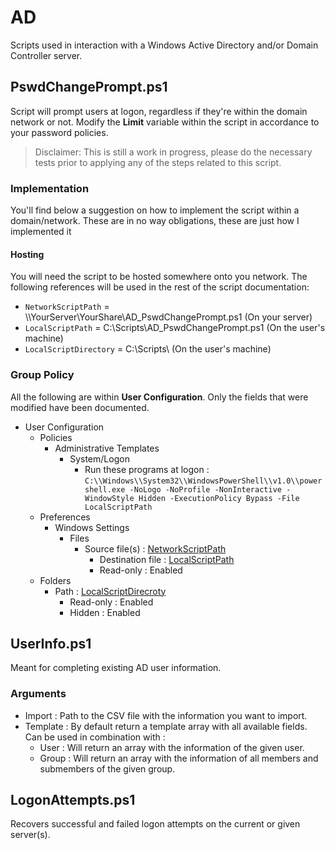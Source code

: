 # AD

Scripts used in interaction with a Windows Active Directory and/or Domain Controller server.

## PswdChangePrompt.ps1

Script will prompt users at logon, regardless if they're within the domain network or not. Modify the __Limit__ variable within the script in accordance to your password policies.

> Disclaimer:
> This is still a work in progress, please do the necessary tests prior to applying any of the steps related to this script.

### Implementation

You'll find below a suggestion on how to implement the script within a domain/network.
These are in no way obligations, these are just how I implemented it

#### Hosting

You will need the script to be hosted somewhere onto you network. The following references will be used in the rest of the script documentation:

- `NetworkScriptPath` = \\\\YourServer\\YourShare\\AD_PswdChangePrompt.ps1 (On your server)
- `LocalScriptPath` = C:\\Scripts\\AD_PswdChangePrompt.ps1 (On the user's machine)
- `LocalScriptDirectory` = C:\\Scripts\\ (On the user's machine)

### Group Policy

All the following are within __User Configuration__. Only the fields that were modified have been documented.

- User Configuration
  - Policies
    - Administrative Templates
      - System/Logon
        - Run these programs at logon : `C:\\Windows\\System32\\WindowsPowerShell\\v1.0\\powershell.exe -NoLogo -NoProfile -NonInteractive -WindowStyle Hidden -ExecutionPolicy Bypass -File LocalScriptPath`
  - Preferences
    - Windows Settings
      - Files
        - Source file(s) : [NetworkScriptPath](#hosting)
          - Destination file : [LocalScriptPath](#hosting)
          - Read-only : Enabled
  - Folders
    - Path : [LocalScriptDirecroty](#hosting)
      - Read-only : Enabled
      - Hidden : Enabled

## UserInfo.ps1

Meant for completing existing AD user information.

### Arguments

- Import : Path to the CSV file with the information you want to import.
- Template : By default return a template array with all available fields. Can be used in combination with :
  - User : Will return an array with the information of the given user.
  - Group : Will return an array with the information of all members and submembers of the given group.

## LogonAttempts.ps1

Recovers successful and failed logon attempts on the current or given server(s).
